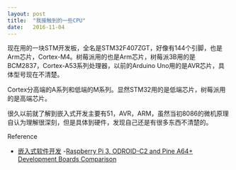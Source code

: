 ```yaml
---
layout: post
title:  "我接触到的一些CPU"
date:   2016-11-04
---
```


现在用的一块STM开发板，全名是STM32F407ZGT，好像有144个引脚，也是Arm芯片，Cortex-M4。树莓派用的也是Arm芯片，树莓派3B用的是BCM2837，Cortex-A53系列处理器，以前的Arduino  Uno用的是AVR芯片，具体型号现在不清楚。

Cortex分高端的A系列和低端的M系列。显然STM32用的是低端芯片，树莓派用的是高端芯片。

很久以前就了解到嵌入式开发主要有51，AVR，ARM，虽然当初8086的微机原理自认为理解很深刻，但是具体到硬件，发现自己还是有很多东西不清楚的。


Reference

- [嵌入式软件开发](http://www.crifan.com/files/doc/docbook/embedded_soft_dev/release/html/embedded_soft_dev.html#emb_industrial_domain)
-[Raspberry Pi 3, ODROID-C2 and Pine A64+ Development Boards Comparison](http://www.cnx-software.com/2016/03/01/raspberry-pi-3-odroid-c2-and-pine-a64-development-boards-comparison/)
